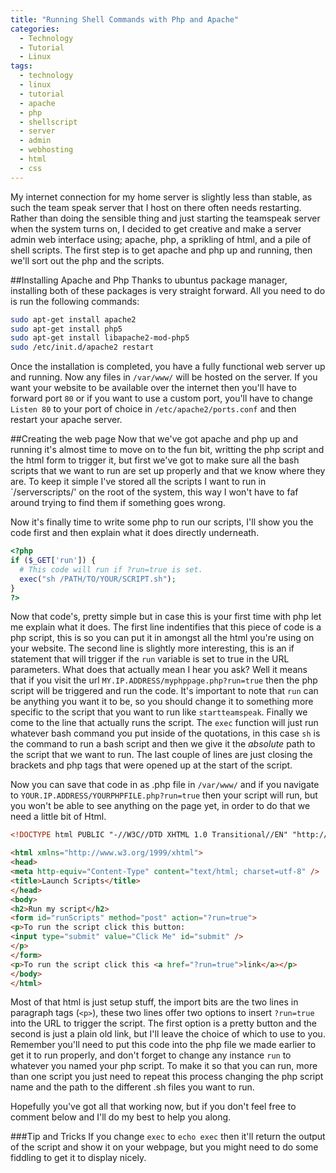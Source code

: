 ```yaml
---
title: "Running Shell Commands with Php and Apache"
categories:
  - Technology
  - Tutorial
  - Linux
tags:
  - technology
  - linux
  - tutorial
  - apache
  - php
  - shellscript
  - server
  - admin
  - webhosting
  - html
  - css
---
```


My internet connection for my home server is slightly less than stable, as such the team speak server that I host on there often needs restarting. Rather than doing the sensible thing and just starting the teamspeak server when the system turns on, I decided to get creative and make a server admin web interface using; apache, php, a sprikling of html, and a pile of shell scripts. The first step is to get apache and php up and running, then we'll sort out the php and the scripts.

##Installing Apache and Php
Thanks to ubuntus package manager, installing both of these packages is very straight forward. All you need to do is run the following commands:

```bash
sudo apt-get install apache2
sudo apt-get install php5
sudo apt-get install libapache2-mod-php5
sudo /etc/init.d/apache2 restart
```
Once the installation is completed, you have a fully functional web server up and running. Now any files in `/var/www/` will be hosted on the server. If you want your website to be available over the internet then you'll have to forward port `80` or if you want to use a custom port, you'll have to change `Listen 80` to your port of choice in `/etc/apache2/ports.conf` and then restart your apache server.

##Creating the web page
Now that we've got apache and php up and running it's almost time to move on to the fun bit, writting the php script and the html form to trigger it, but first we've got to make sure all the bash scripts that we want to run are set up properly and that we know where they are. To keep it simple I've stored all the scripts I want to run in `/serverscripts/' on the root of the system, this way I won't have to faf around trying to find them if something goes wrong.

Now it's finally time to write some php to run our scripts, I'll show you the code first and then explain what it does directly underneath.

```php
<?php
if ($_GET['run']) {
  # This code will run if ?run=true is set.
  exec("sh /PATH/TO/YOUR/SCRIPT.sh");
}
?>
```

Now that code's, pretty simple but in case this is your first time with php let me explain what it does. The first line indentifies that this piece of code is a php script, this is so you can put it in amongst all the html you're using on your website. The second line is slightly more interesting, this is an if statement that will trigger if the `run` variable is set to true in the URL parameters. What does that actually mean I hear you ask? Well it means that if you visit the url `MY.IP.ADDRESS/myphppage.php?run=true` then the php script will be triggered and run the code. It's important to note that `run` can be anything you want it to be, so you should change it to something more specific to the script that you want to run like `startteamspeak`. Finally we come to the line that actually runs the script. The `exec` function will just run whatever bash command you put inside of the quotations, in this case `sh` is the command to run a bash script and then we give it the _absolute_ path to the script that we want to run. The last couple of lines are just closing the brackets and php tags that were opened up at the start of the script.

Now you can save that code in as .php file in `/var/www/` and if you navigate to `YOUR.IP.ADDRESS/YOURPHPFILE.php?run=true` then your script will run, but you won't be able to see anything on the page yet, in order to do that we need a little bit of Html.

```html
<!DOCTYPE html PUBLIC "-//W3C//DTD XHTML 1.0 Transitional//EN" "http://www.w3.org/TR/xhtml1/DTD/xhtml1-transitional.dtd">

<html xmlns="http://www.w3.org/1999/xhtml">
<head>
<meta http-equiv="Content-Type" content="text/html; charset=utf-8" />
<title>Launch Scripts</title>
</head>
<body>
<h2>Run my script</h2>
<form id="runScripts" method="post" action="?run=true">
<p>To run the script click this button:
<input type="submit" value="Click Me" id="submit" />
</p>
</form>
<p>To run the script click this <a href="?run=true">link</a></p>
</body>
</html>
```

Most of that html is just setup stuff, the import bits are the two lines in paragraph tags (`<p>`), these two lines offer two options to insert `?run=true` into the URL to trigger the script. The first option is a pretty button and the second is just a plain old link, but I'll leave the choice of which to use to you. Remember you'll need to put this code into the php file we made earlier to get it to run properly, and don't forget to change any instance `run` to whatever you named your php script. To make it so that you can run, more than one script you just need to repeat this process changing the php script name and the path to the different .sh files you want to run.

Hopefully you've got all that working now, but if you don't feel free to comment below and I'll do my best to help you along.

###Tip and Tricks
If you change `exec` to `echo exec` then it'll return the output of the script and show it on your webpage, but you might need to do some fiddling to get it to display nicely.
